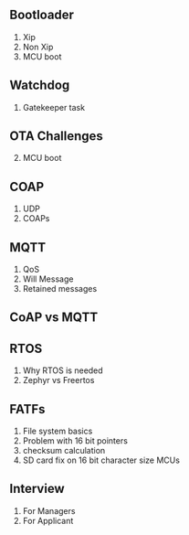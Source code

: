 ## Bootloader
  1. Xip
  2. Non Xip
  3. MCU boot
  
## Watchdog
  1. Gatekeeper task
  
## OTA Challenges
  2. MCU boot

## COAP
  1. UDP
  2. COAPs
  
## MQTT
  1. QoS
  2. Will Message
  3. Retained messages
  
## CoAP vs MQTT
  
## RTOS
  1. Why RTOS is needed
  2. Zephyr vs Freertos

## FATFs
  1. File system basics
  2. Problem with 16 bit pointers
  3. checksum calculation
  4. SD card fix on 16 bit character size MCUs
  
## Interview
 1. For Managers
 2. For Applicant
